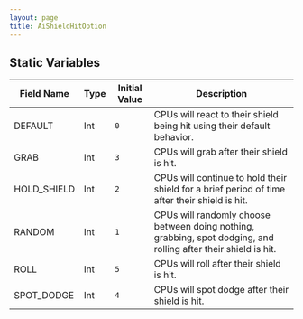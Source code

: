 ```yaml
---
layout: page
title: AiShieldHitOption
---
```


## Static Variables

| Field Name | Type | Initial Value | Description |
| ------------ | ------ | --------------- | ------------- |
| DEFAULT | Int | `0` | CPUs will react to their shield being hit using their default behavior. |
| GRAB | Int | `3` | CPUs will grab after their shield is hit. |
| HOLD_SHIELD | Int | `2` | CPUs will continue to hold their shield for a brief period of time after their shield is hit. |
| RANDOM | Int | `1` | CPUs will randomly choose between doing nothing, grabbing, spot dodging, and rolling after their shield is hit. |
| ROLL | Int | `5` | CPUs will roll after their shield is hit. |
| SPOT_DODGE | Int | `4` | CPUs will spot dodge after their shield is hit. |


